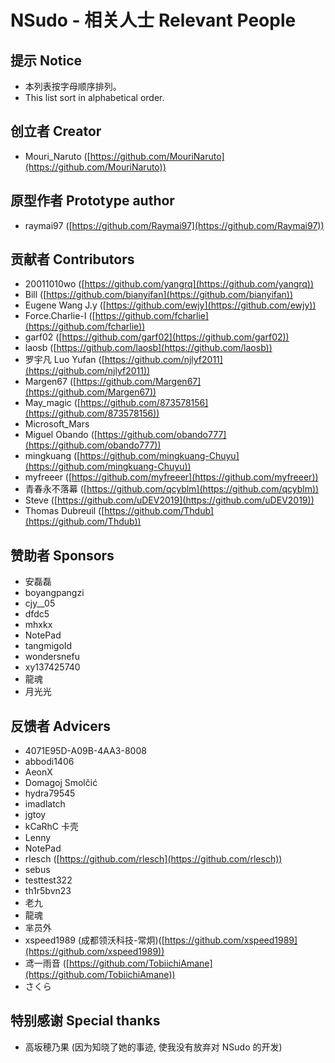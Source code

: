 ﻿# NSudo - 相关人士 Relevant People

## 提示 Notice

- 本列表按字母顺序排列。
- This list sort in alphabetical order.

## 创立者 Creator

- Mouri_Naruto ([https://github.com/MouriNaruto](https://github.com/MouriNaruto))

## 原型作者 Prototype author

- raymai97 ([https://github.com/Raymai97](https://github.com/Raymai97))

## 贡献者 Contributors

- 20011010wo ([https://github.com/yangrq](https://github.com/yangrq))
- Bill ([https://github.com/bianyifan](https://github.com/bianyifan))
- Eugene Wang J.y ([https://github.com/ewjy](https://github.com/ewjy))
- Force.Charlie-I ([https://github.com/fcharlie](https://github.com/fcharlie))
- garf02 ([https://github.com/garf02](https://github.com/garf02))
- laosb ([https://github.com/laosb](https://github.com/laosb))
- 罗宇凡 Luo Yufan ([https://github.com/njlyf2011](https://github.com/njlyf2011))
- Margen67 ([https://github.com/Margen67](https://github.com/Margen67))
- May_magic ([https://github.com/873578156](https://github.com/873578156))
- Microsoft_Mars
- Miguel Obando ([https://github.com/obando777](https://github.com/obando777))
- mingkuang ([https://github.com/mingkuang-Chuyu](https://github.com/mingkuang-Chuyu))
- myfreeer ([https://github.com/myfreeer](https://github.com/myfreeer))
- 青春永不落幕 ([https://github.com/qcyblm](https://github.com/qcyblm))
- Steve ([https://github.com/uDEV2019](https://github.com/uDEV2019))
- Thomas Dubreuil ([https://github.com/Thdub](https://github.com/Thdub))

## 赞助者 Sponsors

- 安磊磊
- boyangpangzi
- cjy\_\_05
- dfdc5
- mhxkx
- NotePad
- tangmigoId
- wondersnefu
- xy137425740
- 龍魂
- 月光光

## 反馈者 Advicers

- 4071E95D-A09B-4AA3-8008
- abbodi1406
- AeonX
- Domagoj Smolčić
- hydra79545
- imadlatch
- jgtoy
- kCaRhC 卡壳
- Lenny
- NotePad
- rlesch ([https://github.com/rlesch](https://github.com/rlesch))
- sebus
- testtest322
- th1r5bvn23
- 老九
- 龍魂
- 芈员外
- xspeed1989 (成都领沃科技-常炯)([https://github.com/xspeed1989](https://github.com/xspeed1989))
- 鸢一雨音 ([https://github.com/TobiichiAmane](https://github.com/TobiichiAmane))
- さくら

## 特别感谢 Special thanks

- 高坂穂乃果 (因为知晓了她的事迹, 使我没有放弃对 NSudo 的开发)
